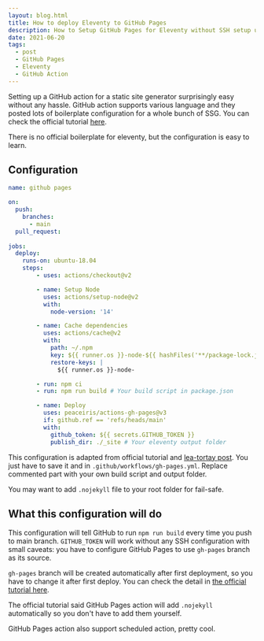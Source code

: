 ```yaml
---
layout: blog.html
title: How to deploy Eleventy to GitHub Pages
description: How to Setup GitHub Pages for Eleventy without SSH setup using GitHub Token. Any other Node.js SSG work as well.
date: 2021-06-20
tags:
  - post
  - GitHub Pages
  - Eleventy
  - GitHub Action
---
```


Setting up a GitHub action for a static site generator surprisingly easy without any hassle. GitHub action supports various language and they posted lots of boilerplate configuration for a whole bunch of SSG. You can check the official tutorial [here][1].

There is no official boilerplate for eleventy, but the configuration is easy to learn.

## Configuration

```yaml
name: github pages

on:
  push:
    branches:
      - main
  pull_request:
      
jobs:
  deploy:
    runs-on: ubuntu-18.04 
    steps:
        - uses: actions/checkout@v2

        - name: Setup Node
          uses: actions/setup-node@v2
          with:
            node-version: '14'

        - name: Cache dependencies
          uses: actions/cache@v2
          with:
            path: ~/.npm
            key: ${{ runner.os }}-node-${{ hashFiles('**/package-lock.json') }}
            restore-keys: |
              ${{ runner.os }}-node-

        - run: npm ci
        - run: npm run build # Your build script in package.json

        - name: Deploy
          uses: peaceiris/actions-gh-pages@v3
          if: github.ref == 'refs/heads/main'
          with:
            github_token: ${{ secrets.GITHUB_TOKEN }}
            publish_dir: ./_site # Your eleventy output folder
```

This configuration is adapted from official tutorial and [lea-tortay post][2]. You just have to save it and in `.github/workflows/gh-pages.yml`. Replace commented part with your own build script and output folder.

You may want to add `.nojekyll` file to your root folder for fail-safe.

## What this configuration will do

This configuration will tell GitHub to run `npm run build` every time you push to main branch. `GITHUB_TOKEN` will work without any SSH configuration with small caveats: you have to configure GitHub Pages to use `gh-pages` branch as its source.

`gh-pages` branch will be created automatically after first deployment, so you have to change it after first deploy. You can check the detail in [the official tutorial here][3].

The official tutorial said GitHub Pages action will add `.nojekyll` automatically so you don't have to add them yourself.

GitHub Pages action also support scheduled action, pretty cool.



[1]: https://github.com/marketplace/actions/github-pages-action#%EF%B8%8F-static-site-generators-with-nodejs

[2]: https://www.linkedin.com/pulse/eleventy-github-pages-lea-tortay/

[3]: https://github.com/marketplace/actions/github-pages-action#%EF%B8%8F-first-deployment-with-github_token